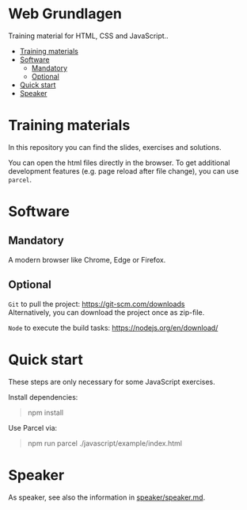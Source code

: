 # Web Grundlagen

Training material for HTML, CSS and JavaScript..

<!-- START doctoc generated TOC please keep comment here to allow auto update -->
<!-- DON'T EDIT THIS SECTION, INSTEAD RE-RUN doctoc TO UPDATE -->
<!-- **Table of Contents**  *generated with [DocToc](https://github.com/thlorenz/doctoc)* -->

- [Training materials](#training-materials)
- [Software](#software)
  - [Mandatory](#mandatory)
  - [Optional](#optional)
- [Quick start](#quick-start)
- [Speaker](#speaker)

<!-- END doctoc generated TOC please keep comment here to allow auto update -->

# Training materials

In this repository you can find the slides, exercises and solutions.

You can open the html files directly in the browser. To get additional development features (e.g. page reload after file change), you can use `parcel`.

# Software

## Mandatory

A modern browser like Chrome, Edge or Firefox.

## Optional

`Git` to pull the project: https://git-scm.com/downloads  
Alternatively, you can download the project once as zip-file.

`Node` to execute the build tasks: https://nodejs.org/en/download/

# Quick start

These steps are only necessary for some JavaScript exercises.

Install dependencies:

> npm install

Use Parcel via:

> npm run parcel ./javascript/example/index.html

# Speaker

As speaker, see also the information in [speaker/speaker.md](speaker/speaker.md).

